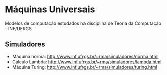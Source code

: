 # Máquinas Universais
Modelos de computação estudados na disciplina de Teoria da Computação - INF/UFRGS
## Simuladores
* Máquina norma: http://www.inf.ufrgs.br/~rma/simuladores/norma.html
* Cálculo Lambda: http://www.inf.ufrgs.br/~rma/simuladores/lambda.html
* Máquina Turing: http://www.inf.ufrgs.br/~rma/simuladores/turing.html
